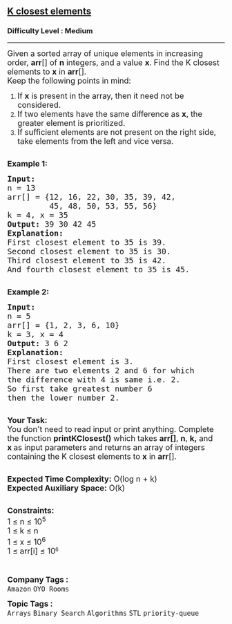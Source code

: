 <h2><a href="https://www.geeksforgeeks.org/problems/k-closest-elements3619/1">K closest elements</a></h2><h3>Difficulty Level : Medium</h3><hr><div class="problems_problem_content__Xm_eO" bis_skin_checked="1"><p><span style="font-size: 18px;">Given a sorted array of unique elements in increasing order, <strong>arr</strong>[] of <strong>n</strong> integers, and a value <strong>x</strong>. Find the K closest elements to <strong>x</strong> in <strong>arr</strong>[].<br>Keep the following points in mind:</span></p>
<ol>
<li><span style="font-size: 18px;">If&nbsp;<strong>x</strong>&nbsp;is present in the array, then it need not be considered. </span></li>
<li><span style="font-size: 18px;">If two elements have the same difference as <strong>x</strong>, the greater element is prioritized. </span></li>
<li><span style="font-size: 18px;">If sufficient elements are not present on the right side, take elements from the left and vice versa.</span><br>&nbsp;</li>
</ol>
<p><span style="font-size: 18px;"><strong>Example 1:</strong></span></p>
<pre><span style="font-size: 18px;"><strong>Input:
</strong>n = 13
arr[] = {12, 16, 22, 30, 35, 39, 42, 
         45, 48, 50, 53, 55, 56}
k = 4, x = 35
<strong>Output:</strong> 39 30 42 45
<strong>Explanation:</strong> 
First closest element to 35 is 39.
Second closest element to 35 is 30.
Third closest element to 35 is 42.
And fourth closest element to 35 is 45.
</span></pre>
<p><br><span style="font-size: 18px;"><strong>Example 2:</strong></span></p>
<pre><span style="font-size: 18px;"><strong>Input:
</strong>n = 5
arr[] = {1, 2, 3, 6, 10}
k = 3, x = 4
<strong>Output:</strong> 3 6 2
<strong>Explanation:</strong>&nbsp;
First closest element is 3.
There are two elements 2 and 6 for which 
the difference with 4 is same i.e. 2.
So first take greatest number 6 
then the lower number 2.
</span></pre>
<p><br><span style="font-size: 18px;"><strong>Your Task:</strong><br>You don't need to read input or print anything. Complete the function&nbsp;<strong>printKClosest()</strong>&nbsp;which takes <strong>arr[]</strong>, <strong>n</strong>, <strong>k,</strong> and <strong>x</strong><strong>&nbsp;</strong>as input parameters and returns an array of integers containing the K closest elements to&nbsp;</span><strong style="font-size: 18px;">x</strong><span style="font-size: 18px;">&nbsp;in <strong>arr</strong>[].</span></p>
<p><br><span style="font-size: 18px;"><strong>Expected Time Complexity:</strong> O(log n + k)<br><strong>Expected Auxiliary Space:</strong> O(k)</span></p>
<p><br><span style="font-size: 18px;"><strong>Constraints:</strong><br>1 ≤ n ≤ 10<sup>5</sup><br>1 ≤ k ≤ n<br>1 ≤ x ≤ 10<sup>6</sup></span><br><span style="font-size: 18px;">1 ≤ arr[i] ≤ 10</span><sup>6</sup></p>
<p>&nbsp;</p></div><p><span style=font-size:18px><strong>Company Tags : </strong><br><code>Amazon</code>&nbsp;<code>OYO Rooms</code>&nbsp;<br><p><span style=font-size:18px><strong>Topic Tags : </strong><br><code>Arrays</code>&nbsp;<code>Binary Search</code>&nbsp;<code>Algorithms</code>&nbsp;<code>STL</code>&nbsp;<code>priority-queue</code>&nbsp;